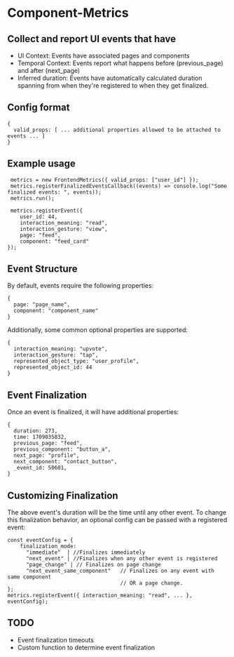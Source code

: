 # Component-Metrics

## Collect and report UI events that have
  * UI Context: Events have associated pages and components
  * Temporal Context: Events report what happens before (previous_page) and after (next_page)
  * Inferred duration: Events have automatically calculated duration spanning from when they're registered to when they get finalized.

## Config format
```
{
  valid_props: [ ... additional properties allowed to be attached to events ... ]
}
```

## Example usage
```
 metrics = new FrontendMetrics({ valid_props: ["user_id"] });
 metrics.registerFinalizedEventsCallback((events) => console.log("Some finalized events: ", events));
 metrics.run();

 metrics.registerEvent({
    user_id: 44,
    interaction_meaning: "read",
    interaction_gesture: "view",
    page: "feed",
    component: "feed_card"
});
```

## Event Structure
By default, events require the following properties:
```
{
  page: "page_name",
  component: "component_name"
}
```

Additionally, some common optional properties are supported:
```
{
  interaction_meaning: "upvote",
  interaction_gesture: "tap",
  represented_object_type: "user_profile",
  represented_object_id: 44
}
```

## Event Finalization
Once an event is finalized, it will have additional properties:
```
{
  duration: 273,
  time: 1709035832,
  previous_page: "feed",
  previous_component: "button_a",
  next_page: "profile",
  next_component: "contact_button",
  _event_id: 50601,
}
```

## Customizing Finalization
  The above event's duration will be the time until any other event.
  To change this finalization behavior, an optional config can be passed with a registered event:
```
const eventConfig = {
    finalization_mode:
      "immediate"  | //Finalizes immediately
      "next_event" | //Finalizes when any other event is registered
      "page_change" | // Finalizes on page change
      "next_event_same_component"   // Finalizes on any event with same component
                                    // OR a page change.
};
metrics.registerEvent({ interaction_meaning: "read", ... }, eventConfig);
```

## TODO
  * Event finalization timeouts
  * Custom function to determine event finalization
